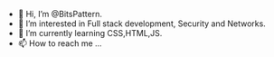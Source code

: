 - 👋 Hi, I’m @BitsPattern.
- 👀 I’m interested in Full stack development, Security and Networks.
- 🌱 I’m currently learning CSS,HTML,JS.
- 📫 How to reach me ...

<!---
BitsPattern is a ✨ special ✨ repository because its `README.md` (this file) appears on your GitHub profile.
You can click the Preview link to take a look at your changes.
--->
